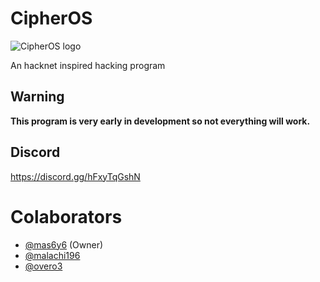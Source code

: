 # CipherOS

<picture>
  <source media="(prefers-color-scheme: dark)" srcset=https://user-images.githubusercontent.com/25423296/163456776-7f95b81a-f1ed-45f7-b7ab-8fa810d529fa.png">
  <source media="(prefers-color-scheme: light)" srcset="https://user-images.githubusercontent.com/25423296/163456779-a8556205-d0a5-45e2-ac17-42d089e3c3f8.png">
  <img alt="CipherOS logo" src="https://user-images.githubusercontent.com/25423296/163456779-a8556205-d0a5-45e2-ac17-42d089e3c3f8.png">
</picture>


An hacknet inspired hacking program
## Warning
**This program is very early in development so not everything will work.**

## Discord
https://discord.gg/hFxyTqGshN

# Colaborators
+ [@mas6y6](https://github.com/mas6y6) (Owner)
+ [@malachi196](https://github.com/malachi196)
+ [@overo3](https://github.com/Overo3)
